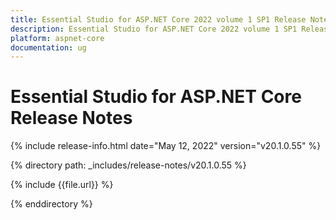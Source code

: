 ```yaml
---
title: Essential Studio for ASP.NET Core 2022 volume 1 SP1 Release Notes  
description: Essential Studio for ASP.NET Core 2022 volume 1 SP1 Release Notes  
platform: aspnet-core
documentation: ug
---
```


# Essential Studio for ASP.NET Core  Release Notes  

{% include release-info.html date="May 12, 2022"  version="v20.1.0.55" %} 

{% directory path: _includes/release-notes/v20.1.0.55 %}

{% include {{file.url}} %}

{% enddirectory %}
